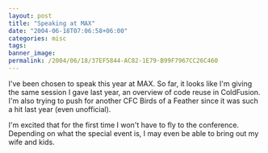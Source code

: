 ```yaml
---
layout: post
title: "Speaking at MAX"
date: "2004-06-18T07:06:58+06:00"
categories: misc 
tags: 
banner_image: 
permalink: /2004/06/18/37EF5844-AC82-1E79-B99F7967CC26C460
---
```


I've been chosen to speak this year at MAX. So far, it looks like I'm giving the same session I gave last year, an overview of code reuse in ColdFusion. I'm also trying to push for another CFC Birds of a Feather since it was such a hit last year (even unofficial). 

I'm excited that for the first time I won't have to fly to the conference. Depending on what the special event is, I may even be able to bring out my wife and kids.